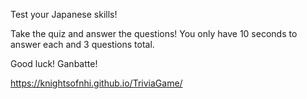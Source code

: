 Test your Japanese skills!

Take the quiz and answer the questions! You only have 10 seconds to answer each and 3 questions total.

Good luck! Ganbatte!

https://knightsofnhi.github.io/TriviaGame/
